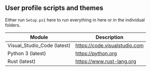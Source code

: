 ## User profile scripts and themes
Either run `Setup.ps1` here to run everything in here or in the individual folders.

| Module | Description |
| ------ | ----------- |
| Visual_Studio_Code (latest) | https://code.visualstudio.com |
| Python 3 (latest) | https://python.org |
| Rust (latest) | https://www.rust-lang.org |
